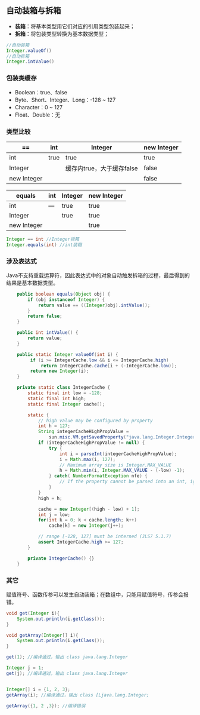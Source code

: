 ## 自动装箱与拆箱

- **装箱**：将基本类型用它们对应的引用类型包装起来；
- **拆箱**：将包装类型转换为基本数据类型；

```java
//自动装箱
Integer.valueOf()
//自动拆箱
Integer.intValue()
```



### 包装类缓存

- Boolean：true、false
- Byte、Short、Integer、Long：-128 ~ 127
- Character：0 ~ 127
- Float、Double：无



### 类型比较

| ==          | int  | Integer                   | new Integer |
| ----------- | ---- | ------------------------- | ----------- |
| int         | true | true                      | true        |
| Integer     |      | 缓存内true，大于缓存false | false       |
| new Integer |      |                           | false       |

| equals      | int  | Integer | new Integer |
| ----------- | ---- | ------- | ----------- |
| int         | —    | true    | true        |
| Integer     |      | true    | true        |
| new Integer |      |         | true        |

```java
Integer == int //Integer拆箱
Integer.equals(int) //int装箱
```



### 涉及表达式

Java不支持重载运算符，因此表达式中的对象自动触发拆箱的过程，最后得到的结果是基本数据类型。



```java
	public boolean equals(Object obj) {
        if (obj instanceof Integer) {
            return value == ((Integer)obj).intValue();
        }
        return false;
    }

	public int intValue() {
   		return value;
	}

	public static Integer valueOf(int i) {
         if (i >= IntegerCache.low && i <= IntegerCache.high)
             return IntegerCache.cache[i + (-IntegerCache.low)];
         return new Integer(i);
	}

	private static class IntegerCache {
        static final int low = -128;
        static final int high;
        static final Integer cache[];

        static {
            // high value may be configured by property
            int h = 127;
            String integerCacheHighPropValue =
                sun.misc.VM.getSavedProperty("java.lang.Integer.IntegerCache.high");
            if (integerCacheHighPropValue != null) {
                try {
                    int i = parseInt(integerCacheHighPropValue);
                    i = Math.max(i, 127);
                    // Maximum array size is Integer.MAX_VALUE
                    h = Math.min(i, Integer.MAX_VALUE - (-low) -1);
                } catch( NumberFormatException nfe) {
                    // If the property cannot be parsed into an int, ignore it.
                }
            }
            high = h;

            cache = new Integer[(high - low) + 1];
            int j = low;
            for(int k = 0; k < cache.length; k++)
                cache[k] = new Integer(j++);

            // range [-128, 127] must be interned (JLS7 5.1.7)
            assert IntegerCache.high >= 127;
        }

        private IntegerCache() {}
    }

```



### 其它

赋值符号、函数传参可以发生自动装箱；在数组中，只能用赋值符号，传参会报错。

```java
void get(Integer i){
    System.out.println(i.getClass());
}

void getArray(Integer[] i){
    System.out.println(i.getClass());
}

get(1); //编译通过，输出 class java.lang.Integer

Integer j = 1;
get(j); //编译通过，输出 class java.lang.Integer


Integer[] i = {1, 2, 3};
getArray(i); //编译通过，输出 class [Ljava.lang.Integer;

getArray({1, 2 ,3}); //编译错误
```

